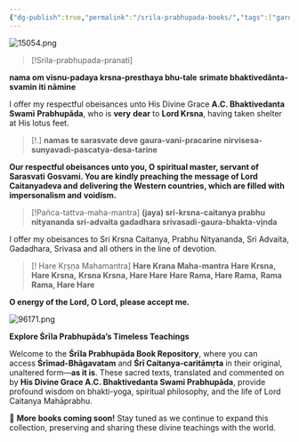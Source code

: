 ```yaml
---
{"dg-publish":true,"permalink":"/srila-prabhupada-books/","tags":["gardenEntry"],"created":"2025-03-04T22:18:24.804+05:30","updated":"2025-03-04T22:45:49.730+05:30"}
---
```


![15054.png](/img/user/15054.png)




> [!Srila-prabhupada-pranati]
>
**nama om visnu-padaya krsna-presthaya bhu-tale**
**srimate bhaktivedânta-svamin iti nāmine**



I offer my respectful obeisances unto His Divine Grace **A.C. Bhaktivedanta Swami**
**Prabhupãda**, who is **very** **dear** to **Lord Krsna**, having taken shelter at His lotus
feet.

> [!.]
> **namas te sarasvate deve gaura-vani-pracarine**
> **nirvisesa-sunyavadi-pascatya-desa-tarine**




**Our respectful obeisances unto you, O spiritual master, servant of Sarasvati**
**Gosvami. You are kindly preaching the message of Lord Caitanyadeva and**
**delivering the Western countries, which are filled with impersonalism and**
**voidism.**



> [!Pañca-tattva-maha-mantra]
> **(jaya) sri-krsna-caitanya prabhu nityananda**
> **sri-advaita gadadhara srivasadi-gaura-bhakta-vịnda**


I offer my obeisances to Sri Krsna Caitanya, Prabhu Nityananda, Sri Advaita,
Gadadhara, Srivasa and all others in the line of devotion.

> [! Hare Kṛṣṇa Mahamantra]
> **Hare Krana Maha-mantra**
> **Hare Krsna, Hare Krsna,**
> **Krsna Krsna, Hare Hare**
> **Hare Rama, Hare Rama,**
> **Rama Rama, Hare Hare**

**O energy of the Lord, O Lord, please accept me.**


![96171.png](/img/user/96171.png)

**Explore Śrīla Prabhupāda’s Timeless Teachings**

Welcome to the **Śrīla Prabhupāda Book Repository**, where you can access **Śrīmad-Bhāgavatam** and **Śrī Caitanya-caritāmṛta** in their original, unaltered form—**as it is**. These sacred texts, translated and commented on by **His Divine Grace A.C. Bhaktivedanta Swami Prabhupāda**, provide profound wisdom on bhakti-yoga, spiritual philosophy, and the life of Lord Caitanya Mahāprabhu.

📖 **More books coming soon!** Stay tuned as we continue to expand this collection, preserving and sharing these divine teachings with the world.